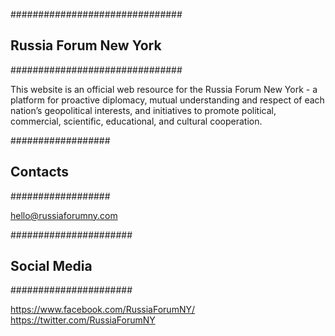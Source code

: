 ###############################
##   Russia Forum New York   ##
###############################

This website is an official web resource for the Russia Forum New York - a
platform for proactive diplomacy, mutual understanding and respect of each
nation’s geopolitical interests, and initiatives to promote political,
commercial, scientific, educational, and cultural cooperation.


##################
##   Contacts   ##
##################

hello@russiaforumny.com


######################
##   Social Media   ##
######################

https://www.facebook.com/RussiaForumNY/
https://twitter.com/RussiaForumNY